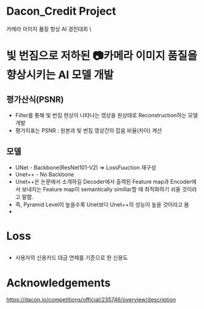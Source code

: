 # Dacon_Credit Project
카메라 이미지 품질 향상 AI 경진대회 \

# 빛 번짐으로 저하된 📷카메라 이미지 품질을 향상시키는 AI 모델 개발
## 평가산식(PSNR)
* Filter를 통해 빛 번짐 현상이 나타나는 영상을 원상태로 Reconstruction하는 모델 개발
* 평가지표는 PSNR : 원본과 빛 번짐 영상간의 잡음 비율(차이) 계산
## 모델
* UNet - Backbone(ResNet101-V2) => LossFuuction 재구성
* Unet++ - No Backbone
* Unet++은 논문에서 소개하길 Decoder에서 출력된 Feature map과 Encoder에서 보내지는 Feature map이 semantically simillar할 때 최적화하기 쉬울 것이라고 말함.
* 즉, Pyramid Level이 높을수록 Unet보다 Unet++의 성능이 높을 것이라고 봄
* 
# Loss
## 
* 사용자의 신용카드 대금 연체를 기준으로 한 신용도

# Acknowledgements

https://dacon.io/competitions/official/235746/overview/description
